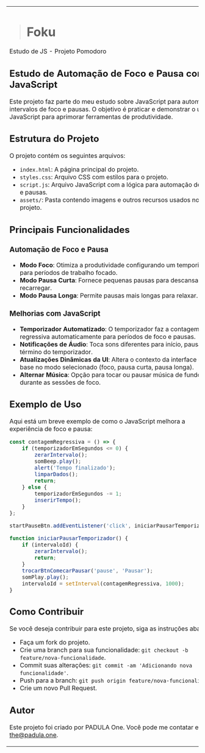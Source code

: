 <table>
<tr>
<td>

># Foku

Estudo de JS - Projeto Pomodoro

## Estudo de Automação de Foco e Pausa com JavaScript

Este projeto faz parte do meu estudo sobre JavaScript para automatizar intervalos de foco e pausas. O objetivo é praticar e demonstrar o uso de JavaScript para aprimorar ferramentas de produtividade.

## Estrutura do Projeto

O projeto contém os seguintes arquivos:

- `index.html`: A página principal do projeto.
- `styles.css`: Arquivo CSS com estilos para o projeto.
- `script.js`: Arquivo JavaScript com a lógica para automação de foco e pausas.
- `assets/`: Pasta contendo imagens e outros recursos usados no projeto.

## Principais Funcionalidades

### Automação de Foco e Pausa

- **Modo Foco**: Otimiza a produtividade configurando um temporizador para períodos de trabalho focado.
- **Modo Pausa Curta**: Fornece pequenas pausas para descansar e recarregar.
- **Modo Pausa Longa**: Permite pausas mais longas para relaxar.

### Melhorias com JavaScript

- **Temporizador Automatizado**: O temporizador faz a contagem regressiva automaticamente para períodos de foco e pausas.
- **Notificações de Áudio**: Toca sons diferentes para início, pausa e término do temporizador.
- **Atualizações Dinâmicas da UI**: Altera o contexto da interface com base no modo selecionado (foco, pausa curta, pausa longa).
- **Alternar Música**: Opção para tocar ou pausar música de fundo durante as sessões de foco.

## Exemplo de Uso

Aqui está um breve exemplo de como o JavaScript melhora a experiência de foco e pausa:

```javascript
const contagemRegressiva = () => {
    if (temporizadorEmSegundos <= 0) {
        zerarIntervalo();
        somBeep.play();
        alert('Tempo finalizado');
        limparDados();
        return;
    } else {
        temporizadorEmSegundos -= 1;
        inserirTempo();
    }
};

startPauseBtn.addEventListener('click', iniciarPausarTemporizador);

function iniciarPausarTemporizador() {
    if (intervaloId) {
        zerarIntervalo();
        return;
    }
    trocarBtnComecarPausar('pause', 'Pausar');
    somPlay.play();
    intervaloId = setInterval(contagemRegressiva, 1000);
}
```

## Como Contribuir

Se você deseja contribuir para este projeto, siga as instruções abaixo:

- Faça um fork do projeto.
- Crie uma branch para sua funcionalidade: `git checkout -b feature/nova-funcionalidade`.
- Commit suas alterações: `git commit -am 'Adicionando nova funcionalidade'`.
- Push para a branch: `git push origin feature/nova-funcionalidade`.
- Crie um novo Pull Request.

## Autor

Este projeto foi criado por PADULA One. Você pode me contatar em [the@padula.one](<mailto:the@padula.one>).

</td>
<td>

># Fokus

Study of JS - Pomodoro Project

## Study of Focus and Break Automation with JavaScript

This project is part of my study on JavaScript to automate focus and break intervals. The aim is to practice and demonstrate the use of JavaScript for enhancing productivity tools.

## Project Structure

The project contains the following files:

- `index.html`: The main page of the project.
- `styles.css`: CSS file with styles for the project.
- `script.js`: JavaScript file with the logic for focus and break automation.
- `assets/`: Folder containing image and other resources used in the project.


## Main Features

### Focus and Break Automation

- **Focus Mode**: Optimizes productivity by setting a timer for focused work periods.
- **Short Break Mode**: Provides short breaks to rest and recharge.
- **Long Break Mode**: Allows for longer breaks to relax.

### JavaScript Enhancements

- **Automated Timer**: The timer automatically counts down for focus and break periods.
- **Audio Notifications**: Plays different sounds for start, pause, and end of the timer.
- **Dynamic UI Updates**: Changes the UI context based on the selected mode (focus, short break, long break).
- **Music Toggle**: Option to play or pause background music during focus sessions.


## Example Usage

Here's a brief example of how JavaScript enhances the focus and break experience:

```javascript
const contagemRegressiva = () => {
    if (temporizadorEmSegundos <= 0) {
        zerarIntervalo();
        somBeep.play();
        alert('Tempo finalizado');
        limparDados();
        return;
    } else {
        temporizadorEmSegundos -= 1;
        inserirTempo();
    }
};

startPauseBtn.addEventListener('click', iniciarPausarTemporizador);

function iniciarPausarTemporizador() {
    if (intervaloId) {
        zerarIntervalo();
        return;
    }
    trocarBtnComecarPausar('pause', 'Pausar');
    somPlay.play();
    intervaloId = setInterval(contagemRegressiva, 1000);
}
```

## How to Contribute

If you wish to contribute to this project, follow the instructions below:

- Fork the project.
- Create a branch for your feature git checkout -b feature/new-feature.
- Commit your changes git commit -am 'Adding new feature'.
- Push to the branch git push origin feature/new-feature.
- Create a new Pull Request.

## Author

This project was created by PADULA One. You can contact me at [the@padula.one](<mailto:the@padula.one>).


</td>
</tr>
</table>